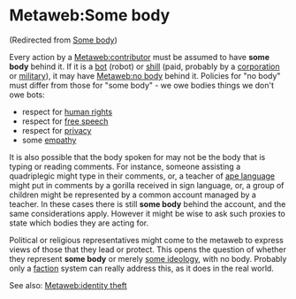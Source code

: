 
# Metaweb:Some body

(Redirected from [Some body](/some-body))

Every action by a [Metaweb:contributor](/metaweb-contributor) must be assumed to have **some body** behind it. If it is a [bot](/metaweb-bot) (robot) or [shill](/metaweb-shill) (paid, probably by a [corporation](/corporation) or [military](/military)), it may have [Metaweb:no body](/metaweb-no-body) behind it. Policies for "no body" must differ from those for "some body" - we owe bodies things we don't owe bots:

* respect for [human rights](/human-rights)
* respect for [free speech](/free-speech)
* respect for [privacy](/privacy)
* some [empathy](/empathy)


It is also possible that the body spoken for may not be the body that is typing or reading comments. For instance, someone assisting a quadriplegic might type in their comments, or, a teacher of [ape language](/ape-language) might put in comments by a gorilla received in sign language, or, a group of children might be represented by a common account managed by a teacher. In these cases there is still **some body** behind the account, and the same considerations apply. However it might be wise to ask such proxies to state which bodies they are acting for.

Political or religious representatives might come to the metaweb to express views of those that they lead or protect. This opens the question of whether they represent **some body** or merely [some ideology](/metaweb-ideology), with no body. Probably only a [faction](/metaweb-faction) system can really address this, as it does in the real world.

See also: [Metaweb:identity theft](/metaweb-identity-theft)
